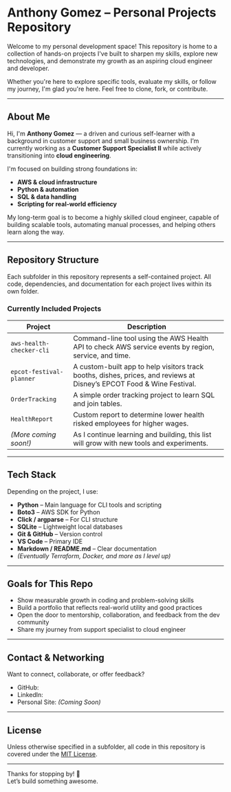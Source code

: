 #  Anthony Gomez – Personal Projects Repository

Welcome to my personal development space! This repository is home to a collection of hands-on projects I've built to sharpen my skills, explore new technologies, and demonstrate my growth as an aspiring cloud engineer and developer.

Whether you're here to explore specific tools, evaluate my skills, or follow my journey, I'm glad you're here. Feel free to clone, fork, or contribute.

---

##  About Me

Hi, I'm **Anthony Gomez** — a driven and curious self-learner with a background in customer support and small business ownership. I’m currently working as a **Customer Support Specialist II** while actively transitioning into **cloud engineering**.

I'm focused on building strong foundations in:

- **AWS & cloud infrastructure**
- **Python & automation**
- **SQL & data handling**
- **Scripting for real-world efficiency**

My long-term goal is to become a highly skilled cloud engineer, capable of building scalable tools, automating manual processes, and helping others learn along the way.

---

##  Repository Structure

Each subfolder in this repository represents a self-contained project. All code, dependencies, and documentation for each project lives within its own folder.

###  Currently Included Projects

| Project                          | Description |
|----------------------------------|-------------|
| `aws-health-checker-cli`         | Command-line tool using the AWS Health API to check AWS service events by region, service, and time. |
| `epcot-festival-planner`         | A custom-built app to help visitors track booths, dishes, prices, and reviews at Disney’s EPCOT Food & Wine Festival. |
| `OrderTracking`                  | A simple order tracking project to learn SQL and join tables. |
| `HealthReport`                   | Custom report to determine lower health risked employees for higher wages. |
| *(More coming soon!)*            | As I continue learning and building, this list will grow with new tools and experiments. |

---

##  Tech Stack

Depending on the project, I use:

- **Python** – Main language for CLI tools and scripting  
- **Boto3** – AWS SDK for Python  
- **Click / argparse** – For CLI structure  
- **SQLite** – Lightweight local databases  
- **Git & GitHub** – Version control  
- **VS Code** – Primary IDE  
- **Markdown / README.md** – Clear documentation  
- *(Eventually Terraform, Docker, and more as I level up)*

---

##  Goals for This Repo

- Show measurable growth in coding and problem-solving skills  
- Build a portfolio that reflects real-world utility and good practices  
- Open the door to mentorship, collaboration, and feedback from the dev community  
- Share my journey from support specialist to cloud engineer

---

##  Contact & Networking

Want to connect, collaborate, or offer feedback?

- GitHub: 
- LinkedIn: 
- Personal Site: *(Coming Soon)*

---

##  License

Unless otherwise specified in a subfolder, all code in this repository is covered under the [MIT License](./LICENSE).

---

Thanks for stopping by! 🚀  
Let’s build something awesome.
